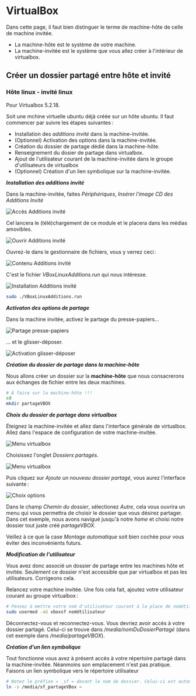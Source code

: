 # VirtualBox

Dans cette page, il faut bien distinguer le terme de machine-hôte de celle de machine invitée.

+ La machine-hôte est le système de votre machine.
+ La machine-invitée est le système que vous allez créer à l'intérieur de virtualbox.

## Créer un dossier partagé entre hôte et invité

### Hôte linux - invité linux

Pour Virtualbox 5.2.18.

  Soit une mchine virtuelle ubuntu déjà créée sur un hôte ubuntu. Il faut commencer par suivre les étapes suivantes :
  
  - Installation des _additions invité_ dans la machine-invitée.
  - (Optionnel) Activation des options dans la machine-invitée.
  - Création du dossier de partage dédié dans la machine-hôte.
  - Renseignement du dosier de partage dans virtualbox.
  - Ajout de l'utilisateur courant de la machine-invitée dans le groupe d'utilisateurs de virtualbox
  - (Optionnel) Création d'un lien symbolique sur la machine-invitée.
  
**_Installation des additions invité_**

Dans la machine-invitée, faites _Périphériques_, _Insérer l'image CD des Additions Invité_

![Accès Additions invité](images/virtualbox01_telecharger_greffons.png "Accès Additions invité")

Cel lancera le (télé)chargement de ce module et le placera dans les médias amovibles.

![Ouvrir Additions invité](images/virtualbox02_trouver_greffons.png "Ouvrir Additions invité")

Ouvrez-le dans le gestionnaire de fichiers, vous y verrez ceci :

![Contenu Additions invité](images/virtualbox03_voir_fichiers_greffons.png "Contenu Additions invité")

C'est le fichier _VBoxLinuxAdditions.run_ qui nous intéresse.

![Installation Additions invité](images/virtualbox04_lancer_installation_greffons.png "Installation Additions invité")

```bash
sudo ./VBoxLinuxAdditions.run
```

**_Activaton des options de partage_**

Dans la machine invitée, activez le partage du presse-papiers... 

![Partage presse-papiers](images/virtualbox05_activation_presse_papiers.png "Partage presse-papiers")

... et le glisser-déposer.

![Activation glisser-déposer](images/virtualbox06_activation_glisser_deposer.png "Activation glisser-déposer")


**_Création du dossier de partage dans la machine-hôte_**

Nous allons créer un dossier sur la **machine-hôte** que nous consacrerons aux échanges de fichier entre les deux machines.

```bash
# À faire sur la machine-hôte !!!
cd
mkdir partageVBOX
```

**_Choix du dossier de partage dans virtualbox_**

Éteignez la machine-invitée et allez dans l'interface générale de virtualbox. Allez dans l'espace de configuration de 
votre machine-invitée.

![Menu virtualbox](images/virtualbox07_menu_virtualbox.png "Menu virtualbox")

Choisissez l'onglet _Dossiers partagés_.

![Menu virtualbox](images/virtualbox08_menu_options.png "Menu virtualbox")

Puis cliquez sur _Ajoute un nouveau dossier partagé_, vous aurez l'interface suivante :
 
![Choix options](images/virtualbox09_selection_options.png "Choix options")

Dans le champ _Chemin du dossier_, sélectionez _Autre_, cela vous ouvrira un menu qui vous permettra de choisir le
dossier que vous désirez partager. Dans cet exemple, nous avons navigué jusqu'à notre _home_ et choisi notre dossier
tout juste créé _partageVBOX_.

Veillez à ce que la case _Montage automatique_ soit bien cochée pour vous éviter des inconvénients futurs.

**_Modification de l'utilisateur_** 

Vous avez donc associé un dossier de partage entre les machines hôte et invitée. Seulement ce dossier n'est accessible
que par virtualbox et pas les utilisateurs. Corrigeons cela.

Relancez votre machine invitée. Une fois cela fait, ajoutez votre utilisateur courant au groupe virtualbox :

```bash
# Pensez à mettre votre nom d'utilisateur courant à la place de nomUtilisateur
sudo usermod -aG vboxsf nomUtilisateur
```

Déconnectez-vous et reconnectez-vous. Vous devriez avoir accès à votre dossier partagé. Celui-ci se trouve dans
_/media/nomDuDosierPartagé_ (dans cet exemple dans _/media/partageVBOX_).

**_Création d'un lien symbolique_**

Tout fonctionne vous avez à présent accès à votre répertoire partagé dans la machine-invitée. Néanmoins son
emplacement n'est pas pratique. Faisons un lien symbolique vers le répertoire utilisateur

```bash
# Notez le préfixe « _sf » devant le nom de dossier. Celui-ci est automatiquement ajouté par virtualbox.
ln -s /media/sf_partageVBox ~
```